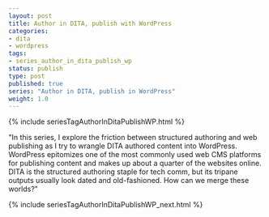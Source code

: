 ```yaml
---
layout: post
title: Author in DITA, publish with WordPress
categories:
- dita
- wordpress
tags:
- series_author_in_dita_publish_wp
status: publish
type: post
published: true
series: "Author in DITA, publish in WordPress"
weight: 1.0
---
```

{% include seriesTagAuthorInDitaPublishWP.html %}

"In this series, I explore the friction between structured authoring and web publishing as I try to wrangle DITA authored content into WordPress. WordPress epitomizes one of the most commonly used web CMS platforms for publishing content and makes up about a quarter of the websites online. DITA is the structured authoring staple for tech comm, but its tripane outputs usually look dated and old-fashioned. How can we merge these worlds?"

{% include seriesTagAuthorInDitaPublishWP_next.html %}